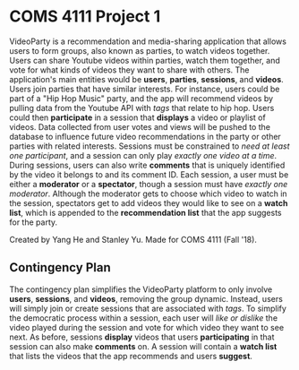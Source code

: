 COMS 4111 Project 1
===================

VideoParty is a recommendation and media-sharing application that allows users to form groups, also known as parties, to watch videos together. Users can share Youtube videos within parties, watch them together, and vote for what kinds of videos they want to share with others. The application's main entities would be **users**, **parties**, **sessions**, and **videos**. Users join parties that have similar interests. For instance, users could be part of a "Hip Hop Music" party, and the app will recommend videos by pulling data from the Youtube API with _tags_ that relate to hip hop. Users could then **participate** in a session that **displays** a video or playlist of videos. Data collected from user votes and views will be pushed to the database to influence future video recommendations in the party or other parties with related interests. Sessions must be constrained to _need at least one participant_, and a session can only play _exactly one video at a time_. During sessions, users can also write **comments** that is uniquely identified by the video it belongs to and its comment ID. Each session, a user must be either a **moderator** or a **spectator**, though a session must have _exactly one moderator_. Although the moderator gets to choose which video to watch in the session, spectators get to add videos they would like to see on a **watch list**, which is appended to the **recommendation list** that the app suggests for the party.

Created by Yang He and Stanley Yu. Made for COMS 4111 (Fall '18).

## Contingency Plan

The contingency plan simplifies the VideoParty platform to only involve **users**, **sessions**, and **videos**, removing the group dynamic. Instead, users will simply join or create sessions that are associated with _tags_. To simplify the democratic process within a session, each user will _like or dislike_ the video played during the session and vote for which video they want to see next. As before, sessions **display** videos that users **participating** in that session can also make **comments** on. A session will contain a **watch list** that lists the videos that the app recommends and users **suggest**.
